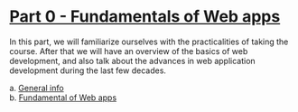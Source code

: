 # [Part 0 - Fundamentals of Web apps](https://fullstackopen.com/en/part0)

In this part, we will familiarize ourselves with the practicalities of taking the course. After that we will have an overview of the basics of web development, and also talk about the advances in web application development during the last few decades.

a. [General info](https://fullstackopen.com/en/part0/general_info)  
b. [Fundamental of Web apps](https://fullstackopen.com/en/part0/fundamentals_of_web_apps)

